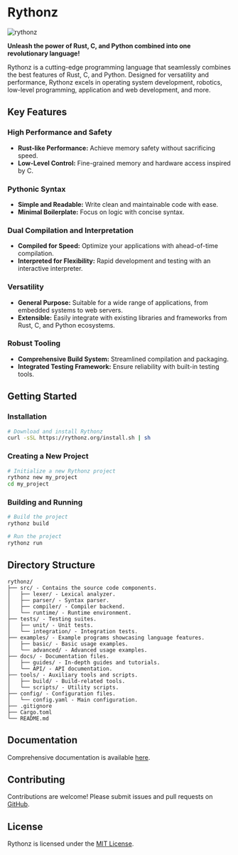 # Rythonz

![rythonz](https://github.com/user-attachments/assets/13fa9d2d-e3dd-4a46-8fcf-3d5bc6924b1d)

**Unleash the power of Rust, C, and Python combined into one revolutionary language!**

Rythonz is a cutting-edge programming language that seamlessly combines the best features of Rust, C, and Python. Designed for versatility and performance, Rythonz excels in operating system development, robotics, low-level programming, application and web development, and more.

## Key Features

### High Performance and Safety
- **Rust-like Performance:** Achieve memory safety without sacrificing speed.
- **Low-Level Control:** Fine-grained memory and hardware access inspired by C.

### Pythonic Syntax
- **Simple and Readable:** Write clean and maintainable code with ease.
- **Minimal Boilerplate:** Focus on logic with concise syntax.

### Dual Compilation and Interpretation
- **Compiled for Speed:** Optimize your applications with ahead-of-time compilation.
- **Interpreted for Flexibility:** Rapid development and testing with an interactive interpreter.

### Versatility
- **General Purpose:** Suitable for a wide range of applications, from embedded systems to web servers.
- **Extensible:** Easily integrate with existing libraries and frameworks from Rust, C, and Python ecosystems.

### Robust Tooling
- **Comprehensive Build System:** Streamlined compilation and packaging.
- **Integrated Testing Framework:** Ensure reliability with built-in testing tools.

## Getting Started

### Installation

```bash
# Download and install Rythonz
curl -sSL https://rythonz.org/install.sh | sh
```

### Creating a New Project

```bash
# Initialize a new Rythonz project
rythonz new my_project
cd my_project
```

### Building and Running

```bash
# Build the project
rythonz build

# Run the project
rythonz run
```

## Directory Structure

```
rythonz/
├── src/ - Contains the source code components.
│   ├── lexer/ - Lexical analyzer.
│   ├── parser/ - Syntax parser.
│   ├── compiler/ - Compiler backend.
│   └── runtime/ - Runtime environment.
├── tests/ - Testing suites.
│   ├── unit/ - Unit tests.
│   └── integration/ - Integration tests.
├── examples/ - Example programs showcasing language features.
│   ├── basic/ - Basic usage examples.
│   └── advanced/ - Advanced usage examples.
├── docs/ - Documentation files.
│   ├── guides/ - In-depth guides and tutorials.
│   └── API/ - API documentation.
├── tools/ - Auxiliary tools and scripts.
│   ├── build/ - Build-related tools.
│   └── scripts/ - Utility scripts.
├── config/ - Configuration files.
│   └── config.yaml - Main configuration.
├── .gitignore
├── Cargo.toml
└── README.md
```

## Documentation

Comprehensive documentation is available [here](https://rythonz.org/docs).

## Contributing

Contributions are welcome! Please submit issues and pull requests on [GitHub](https://github.com/rythonz/rythonz).

## License

Rythonz is licensed under the [MIT License](LICENSE).
